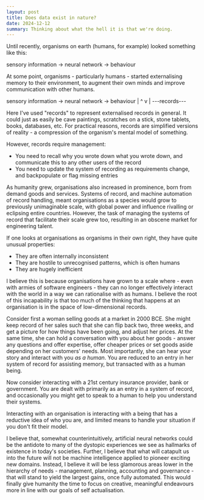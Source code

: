 ```yaml
---
layout: post
title: Does data exist in nature?
date: 2024-12-12
summary: Thinking about what the hell it is that we're doing.
---
```


Until recently, organisms on earth (humans, for example) looked something like this:

sensory information -> neural network -> behaviour

At some point, organisms - particularly humans - started externalising memory to their environment, to augment their own minds and improve communication with other humans.

sensory information -> neural network -> behaviour
                      |            ^
                      v            |
                      ---records---

Here I've used "records" to represent externalised records in general. It could just as easily be cave paintings, scratches on a stick, stone tablets, books, databases, etc. For practical reasons, records are simplified versions of reality - a compression of the organism's mental model of something.

However, records require management:
- You need to recall why you wrote down what you wrote down, and communicate this to any other users of the record
- You need to update the system of recording as requirements change, and backpopulate or flag missing entries

As humanity grew, organisations also increased in prominence, born from demand goods and services. Systems of record, and machine automation of record handling, meant organisations as a species would grow to previously unimaginable scale, with global power and influence rivalling or eclipsing entire countries. However, the task of managing the systems of record that facilitate their scale grew too, resulting in an obscene market for engineering talent.

If one looks at organisations as organisms in their own right, they have quite unusual properties:
- They are often internally inconsistent
- They are hostile to unrecognised patterns, which is often humans
- They are hugely inefficient

I believe this is because organisations have grown to a scale where - even with armies of software engineers - they can no longer effectively interact with the world in a way we can rationalise with as humans. I believe the root of this incapability is that too much of the thinking that happens at an organisation is in the space of low-dimensional records.

Consider first a woman selling goods at a market in 2000 BCE. She might keep record of her sales such that she can flip back two, three weeks, and get a picture for how things have been going, and adjust her prices. At the same time, she can hold a conversation with you about her goods - answer any questions and offer expertise, offer cheaper prices or set goods aside depending on her customers' needs. Most importantly, she can hear your story and interact with you *as a human*. You are reduced to an entry in her system of record for assisting memory, but transacted with as a human being.

Now consider interacting with a 21st century insurance provider, bank or government. You are dealt with primarily as an entry in a system of record, and occasionally you might get to speak to a human to help you understand their systems.

Interacting with an organisation is interacting with a being that has a reductive idea of who you are, and limited means to handle your situation if you don't fit their model.

I believe that, somewhat counterintuitively, artificial neural networks could be the antidote to many of the dystopic experiences we see as hallmarks of existence in today's societies. Further, I believe that what will catapult us into the future will not be machine intelligence applied to pioneer exciting new domains. Instead, I believe it will be less glamorous areas lower in the hierarchy of needs - management, planning, accounting and governance - that will stand to yield the largest gains, once fully automated. This would finally give humanity the time to focus on creative, meaningful endeavours more in line with our goals of self actualisation.


